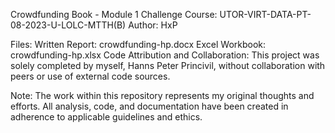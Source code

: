 Crowdfunding Book - Module 1 Challenge
Course: UTOR-VIRT-DATA-PT-08-2023-U-LOLC-MTTH(B)
Author: HxP

Files:
Written Report: crowdfunding-hp.docx
Excel Workbook: crowdfunding-hp.xlsx
Code Attribution and Collaboration:
This project was solely completed by myself, Hanns Peter Princivil, without collaboration with peers or use of external code sources.

Note:
The work within this repository represents my original thoughts and efforts. All analysis, code, and documentation have been created in adherence to applicable guidelines and ethics.

